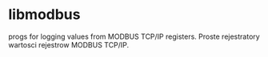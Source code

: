 # libmodbus
progs for logging values from MODBUS TCP/IP registers.
Proste rejestratory wartosci rejestrow MODBUS TCP/IP.

